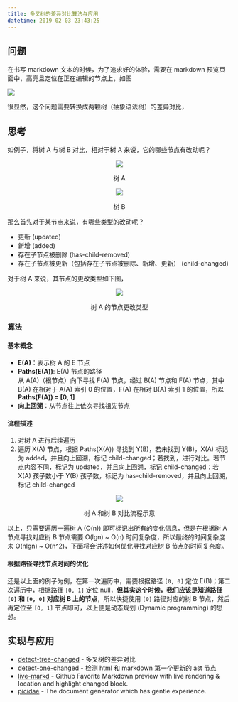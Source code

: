 ```yaml
---
title: 多叉树的差异对比算法与应用
datetime: 2019-02-03 23:43:25
---
```


## 问题

在书写 markdown 文本的时候，为了追求好的体验，需要在 markdown 预览页面中，高亮且定位在正在编辑的节点上，如图

![](https://i.loli.net/2018/10/28/5bd58a95c6b7d.gif)

很显然，这个问题需要转换成两颗树（抽象语法树）的差异对比，

## 思考

如例子，将树 A 与树 B 对比，相对于树 A 来说，它的哪些节点有改动呢？

<p align=center><img src=https://i.loli.net/2019/02/04/5c581a4fc921f.png /></p>
<p align=center>树 A</p>

<p align=center><img src=https://i.loli.net/2019/02/04/5c581a856fab4.png /></p>
<p align=center>树 B</p>

那么首先对于某节点来说，有哪些类型的改动呢？

- 更新 (updated)
- 新增 (added)
- 存在子节点被删除 (has-child-removed)
- 存在子节点被更新（包括存在子节点被删除、新增、更新） (child-changed)

对于树 A 来说，其节点的更改类型如下图，

<p align=center><img src=https://i.loli.net/2019/02/04/5c581c6eae424.png /></p>
<p align=center>树 A 的节点更改类型</p>

### 算法

#### 基本概念

- **E(A)**：表示树 A 的 E 节点  
- **Paths(E(A))**: E(A) 节点的路径  
从 A(A)（根节点）向下寻找 F(A) 节点，经过 B(A) 节点和 F(A) 节点，其中 B(A) 在相对于 A(A) 索引 0 的位置，F(A) 在相对 B(A) 索引 1 的位置，所以
**Paths(F(A)) = [0, 1]**
- **向上回溯**：从节点往上依次寻找祖先节点

#### 流程描述

1. 对树 A 进行后续遍历
2. 遍历 X(A) 节点，根据 Paths(X(A)) 寻找到 Y(B)，若未找到 Y(B)，X(A) 标记为 added，并且向上回溯，标记 child-changed；若找到，进行对比。若节点内容不同，标记为 updated，并且向上回溯，标记 child-changed；若 X(A) 孩子数小于 Y(B) 孩子数，标记为 has-child-removed，并且向上回溯，标记 child-changed

<p align=center><img src=https://i.loli.net/2019/02/04/5c5855f115cb4.png /></p>
<p align=center>树 A 和树 B 对比流程示意</p>

以上，只需要遍历一遍树 A (O(n)) 即可标记出所有的变化信息，但是在根据树 A 节点寻找对应树 B 节点需要 O(lgn) ~ O(n) 时间复杂度，所以最终的时间复杂度未 O(nlgn) ~ O(n^2)，下面将会讲述如何优化寻找对应树 B 节点的时间复杂度。

#### 根据路径寻找节点时间的优化

还是以上面的例子为例，在第一次遍历中，需要根据路径 `[0, 0]` 定位 E(B)；第二次遍历中，根据路径 `[0, 1]` 定位 null，**但其实这个时候，我们应该是知道路径 `[0]` 和 `[0, 0]` 对应树 B 上的节点**，所以快捷使用 `[0]` 路径对应的树 B 节点，然后再定位至 `[0, 1]` 节点即可，以上便是动态规划 (Dynamic programming) 的思想。

## 实现与应用

- [detect-tree-changed](https://github.com/imcuttle/detect-tree-changed) - 多叉树的差异对比
- [detect-one-changed](https://github.com/imcuttle/detect-one-changed) - 检测 html 和 markdown 第一个更新的 ast 节点
- [live-markd](https://github.com/imcuttle/live-markd) - Github Favorite Markdown preview with live rendering & location and highlight changed block.
- [picidae](https://github.com/picidaejs/picidaejs) - The document generator which has gentle experience.